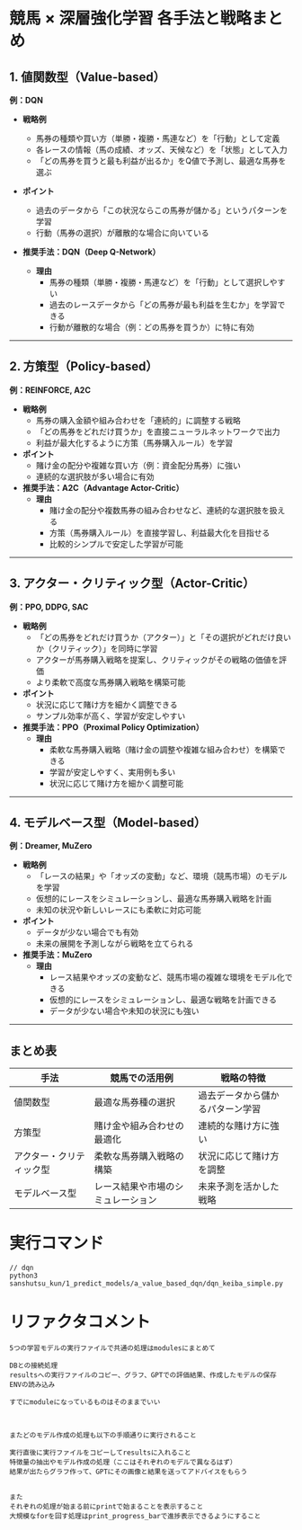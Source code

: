 # 競馬 × 深層強化学習 各手法と戦略まとめ

## 1. 値関数型（Value-based）  
**例：DQN**

- **戦略例**
  - 馬券の種類や買い方（単勝・複勝・馬連など）を「行動」として定義
  - 各レースの情報（馬の成績、オッズ、天候など）を「状態」として入力
  - 「どの馬券を買うと最も利益が出るか」をQ値で予測し、最適な馬券を選ぶ
- **ポイント**
  - 過去のデータから「この状況ならこの馬券が儲かる」というパターンを学習
  - 行動（馬券の選択）が離散的な場合に向いている

- **推奨手法：DQN（Deep Q-Network）**
  - **理由**  
    - 馬券の種類（単勝・複勝・馬連など）を「行動」として選択しやすい
    - 過去のレースデータから「どの馬券が最も利益を生むか」を学習できる
    - 行動が離散的な場合（例：どの馬券を買うか）に特に有効

---

## 2. 方策型（Policy-based）  
**例：REINFORCE, A2C**

- **戦略例**
  - 馬券の購入金額や組み合わせを「連続的」に調整する戦略
  - 「どの馬券をどれだけ買うか」を直接ニューラルネットワークで出力
  - 利益が最大化するように方策（馬券購入ルール）を学習
- **ポイント**
  - 賭け金の配分や複雑な買い方（例：資金配分馬券）に強い
  - 連続的な選択肢が多い場合に有効
- **推奨手法：A2C（Advantage Actor-Critic）**
  - **理由**  
    - 賭け金の配分や複数馬券の組み合わせなど、連続的な選択肢を扱える
    - 方策（馬券購入ルール）を直接学習し、利益最大化を目指せる
    - 比較的シンプルで安定した学習が可能

---

## 3. アクター・クリティック型（Actor-Critic）  
**例：PPO, DDPG, SAC**

- **戦略例**
  - 「どの馬券をどれだけ買うか（アクター）」と「その選択がどれだけ良いか（クリティック）」を同時に学習
  - アクターが馬券購入戦略を提案し、クリティックがその戦略の価値を評価
  - より柔軟で高度な馬券購入戦略を構築可能
- **ポイント**
  - 状況に応じて賭け方を細かく調整できる
  - サンプル効率が高く、学習が安定しやすい
- **推奨手法：PPO（Proximal Policy Optimization）**
  - **理由**  
    - 柔軟な馬券購入戦略（賭け金の調整や複雑な組み合わせ）を構築できる
    - 学習が安定しやすく、実用例も多い
    - 状況に応じて賭け方を細かく調整可能

---

## 4. モデルベース型（Model-based）  
**例：Dreamer, MuZero**

- **戦略例**
  - 「レースの結果」や「オッズの変動」など、環境（競馬市場）のモデルを学習
  - 仮想的にレースをシミュレーションし、最適な馬券購入戦略を計画
  - 未知の状況や新しいレースにも柔軟に対応可能
- **ポイント**
  - データが少ない場合でも有効
  - 未来の展開を予測しながら戦略を立てられる
- **推奨手法：MuZero**
  - **理由**  
    - レース結果やオッズの変動など、競馬市場の複雑な環境をモデル化できる
    - 仮想的にレースをシミュレーションし、最適な戦略を計画できる
    - データが少ない場合や未知の状況にも強い

---

## まとめ表

| 手法             | 競馬での活用例                     | 戦略の特徴                       |
|------------------|------------------------------------|----------------------------------|
| 値関数型         | 最適な馬券種の選択                 | 過去データから儲かるパターン学習 |
| 方策型           | 賭け金や組み合わせの最適化         | 連続的な賭け方に強い             |
| アクター・クリティック型 | 柔軟な馬券購入戦略の構築         | 状況に応じて賭け方を調整         |
| モデルベース型   | レース結果や市場のシミュレーション | 未来予測を活かした戦略           |



# 実行コマンド

```
// dqn
python3 sanshutsu_kun/1_predict_models/a_value_based_dqn/dqn_keiba_simple.py
```






# リファクタコメント

```
5つの学習モデルの実行ファイルで共通の処理はmodulesにまとめて

DBとの接続処理
resultsへの実行ファイルのコピー、グラフ、GPTでの評価結果、作成したモデルの保存
ENVの読み込み

すでにmoduleになっているものはそのままでいい



またどのモデル作成の処理も以下の手順通りに実行されること

実行直後に実行ファイルをコピーしてresultsに入れること
特徴量の抽出やモデル作成の処理（ここはそれぞれのモデルで異なるはず）
結果が出たらグラフ作って、GPTにその画像と結果を送ってアドバイスをもらう


また
それぞれの処理が始まる前にprintで始まることを表示すること
大規模なforを回す処理はprint_progress_barで進捗表示できるようにすること

```